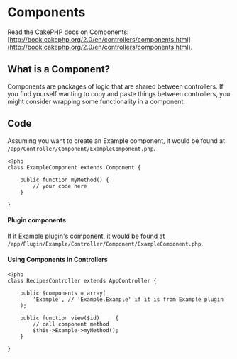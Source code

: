 # Components

Read the CakePHP docs on Components:
[http://book.cakephp.org/2.0/en/controllers/components.html](http://book.cakephp.org/2.0/en/controllers/components.html).

## What is a Component?

Components are packages of logic that are shared between controllers. If you
find yourself wanting to copy and paste things between controllers, you might
consider wrapping some functionality in a component.

## Code

Assuming you want to create an Example component, it would be found at
`/app/Controller/Component/ExampleComponent.php`.

    <?php
    class ExampleComponent extends Component {

        public function myMethod() {
            // your code here
        }

    }

#### Plugin components

If it Example plugin's component, it would be found at
`/app/Plugin/Example/Controller/Component/ExampleComponent.php`.

#### Using Components in Controllers

    <?php
    class RecipesController extends AppController {

        public $components = array(
            'Example', // 'Example.Example' if it is from Example plugin
        );

        public function view($id)     {
            // call component method
            $this->Example->myMethod();
        }

    }